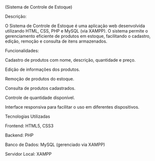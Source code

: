 (Sistema de Controle de Estoque)

Descrição:

O Sistema de Controle de Estoque é uma aplicação web desenvolvida utilizando HTML, CSS, PHP e MySQL (via XAMPP). O sistema permite o gerenciamento eficiente de produtos em estoque, facilitando o cadastro, edição, remoção e consulta de itens armazenados.

Funcionalidades:

Cadastro de produtos com nome, descrição, quantidade e preço.

Edição de informações dos produtos.

Remoção de produtos do estoque.

Consulta de produtos cadastrados.

Controle de quantidade disponível.

Interface responsiva para facilitar o uso em diferentes dispositivos.

Tecnologias Utilizadas

Frontend: HTML5, CSS3

Backend: PHP

Banco de Dados: MySQL (gerenciado via XAMPP)

Servidor Local: XAMPP

